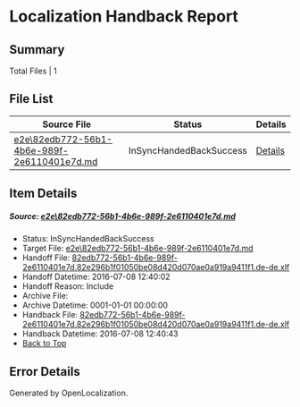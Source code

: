 # <a name='report-top'></a> Localization Handback Report

## Summary
 Total Files | 1

## File List
 Source File | Status | Details 
 ----------- | ------ | ------- 
 [e2e\82edb772-56b1-4b6e-989f-2e6110401e7d.md](https://github.com/OpenLocalizationTestOrg/oltest/blob/4fb91010f08ba9f5763f089cdaaad86007a27165/e2e/82edb772-56b1-4b6e-989f-2e6110401e7d.md) | InSyncHandedBackSuccess | [Details](#c5827f74410da9a725a60458d7057b66c64e35686)

## Item Details
##### <a name='c5827f74410da9a725a60458d7057b66c64e35686'></a> Source: [e2e\82edb772-56b1-4b6e-989f-2e6110401e7d.md](https://github.com/OpenLocalizationTestOrg/oltest/blob/4fb91010f08ba9f5763f089cdaaad86007a27165/e2e/82edb772-56b1-4b6e-989f-2e6110401e7d.md)
* Status: InSyncHandedBackSuccess
* Target File: [e2e\82edb772-56b1-4b6e-989f-2e6110401e7d.md](https://github.com/OpenLocalizationTestOrg/oltest-dede-fly/blob/2bf7f51168b0a63263be28fa9d2505c70e6d010e/e2e/82edb772-56b1-4b6e-989f-2e6110401e7d.md)
* Handoff File: [82edb772-56b1-4b6e-989f-2e6110401e7d.82e296b1f01050be08d420d070ae0a919a9411f1.de-de.xlf](https://github.com/OpenLocalizationTestOrg/olhandoff-e2e/blob/8498e58a1710b23f7f3ff09c46f8e7470f269a38/ol-handoff/OpenLocalizationTestOrg/oltest-dede-fly/ci/ht/82edb772-56b1-4b6e-989f-2e6110401e7d.82e296b1f01050be08d420d070ae0a919a9411f1.de-de.xlf)
* Handoff Datetime: 2016-07-08 12:40:02
* Handoff Reason: Include
* Archive File: 
* Archive Datetime: 0001-01-01 00:00:00
* Handback File: [82edb772-56b1-4b6e-989f-2e6110401e7d.82e296b1f01050be08d420d070ae0a919a9411f1.de-de.xlf](https://github.com/OpenLocalizationTestOrg/olhandback-e2e/blob/b08fde4bd3e349df54b2b13147d1ede25c8e8b7e/ol-handback/OpenLocalizationTestOrg/oltest-dede-fly/ci/ht/82edb772-56b1-4b6e-989f-2e6110401e7d.82e296b1f01050be08d420d070ae0a919a9411f1.de-de.xlf)
* Handback Datetime: 2016-07-08 12:40:43
* [Back to Top](#report-top)


## Error Details

Generated by OpenLocalization.
